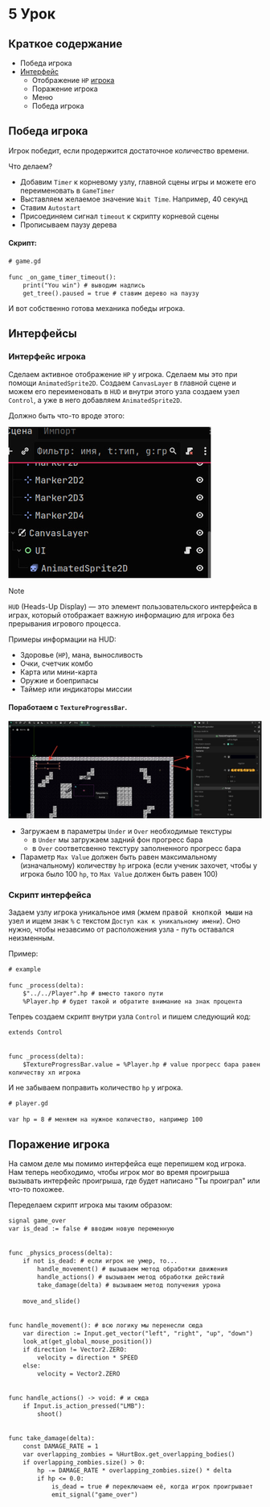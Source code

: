 # 5 Урок


## Краткое содержание

- Победа игрока
- [Интерфейс](#интерфейсы)
  - Отображение `HP` [игрока](#интерфейсы) 
  - Поражение игрока
  - Меню
  - Победа игрока

## Победа игрока

Игрок победит, если продержится достаточное количество времени. 

Что делаем?
- Добавим `Timer` к корневому узлу, главной сцены игры и можете его переименовать в `GameTimer`
- Выставляем желаемое значение `Wait Time`. Например, 40 секунд
- Ставим `Autostart`
- Присоединяем сигнал `timeout` к скрипту корневой сцены
- Прописываем паузу дерева

#### Скрипт:

```gdscript
# game.gd

func _on_game_timer_timeout():
	print("You win") # выводим надпись
	get_tree().paused = true # ставим дерево на паузу
```

И вот собственно готова механика победы игрока. 

## Интерфейсы
### Интерфейс игрока

Сделаем активное отображение `HP` у игрока. Сделаем мы это при помощи `AnimatedSprite2D`. Создаем `CanvasLayer` в главной сцене и можем его переименовать в `HUD` и внутри этого узла создаем узел `Control`, а уже в него добавляем `AnimatedSprite2D`.

Должно быть что-то вроде этого:

<img src='https://github.com/IT-Compot/Python-methodologies/blob/main/first-stage/Shooter/images/ui_tree_screenshot.jpg'>

>[!Note]
>`HUD` (Heads-Up Display) — это элемент пользовательского интерфейса в играх, который отображает важную информацию для игрока без прерывания игрового процесса.
>
>Примеры информации на HUD:
>- Здоровье (`HP`), мана, выносливость
>- Очки, счетчик комбо
>- Карта или мини-карта
>- Оружие и боеприпасы
>- Таймер или индикаторы миссии

#### Поработаем с `TextureProgressBar`.

<img src='https://github.com/IT-Compot/Python-methodologies/blob/main/first-stage/Shooter/images/TextureProgressBar.png'>

- Загружаем в параметры `Under` и `Over` необходимые текстуры
	- в `Under` мы загружаем задний фон прогресс бара
 	- в `Over` соответсвенно текстуру заполненного прогресс бара 
- Параметр `Max Value` должен быть равен максимальному (изначальному) количеству `hp` игрока (если ученик захочет, чтобы у игрока было 100 `hp`, то `Max Value` должен быть равен 100) 


### Скрипт интерфейса

Задаем узлу игрока уникальное имя (жмем <kbd>правой кнопкой мыши</kbd> на узел и ищем знак `%` с текстом `Доступ как к уникальному имени`). Оно нужно, чтобы незавсимо от расположения узла - путь оставался неизменным. 

Пример:

```gdscript
# example

func _process(delta):
	$"../../Player".hp # вместо такого пути
	%Player.hp # будет такой и обратите внимание на знак процента
```

Тепреь создаем скрипт внутри узла `Control` и пишем следующий код:

```gdscript
extends Control


func _process(delta):
	$TextureProgressBar.value = %Player.hp # value прогресс бара равен количеству хп игрока
```

И не забываем поправить количество `hp` у игрока.

```gdscript
# player.gd

var hp = 8 # меняем на нужное количество, например 100
```

## Поражение игрока

На самом деле мы помимо интерфейса еще перепишем код игрока. Нам теперь необходимо, чтобы игрок мог во время проигрыша вызывать интерфейс проигрыша, где будет написано "Ты проиграл" или что-то похожее.

Переделаем скрипт игрока мы таким образом:

```gdscript
signal game_over
var is_dead := false # вводим новую переменную 


func _physics_process(delta):
	if not is_dead: # если игрок не умер, то...
		handle_movement() # вызываем метод обработки движения
		handle_actions() # вызываем метод обработки действий
		take_damage(delta) # вызываем метод получения урона
	
	move_and_slide()


func handle_movement(): # всю логику мы перенесли сюда
	var direction := Input.get_vector("left", "right", "up", "down")
	look_at(get_global_mouse_position())
	if direction != Vector2.ZERO:
		velocity = direction * SPEED
	else:
		velocity = Vector2.ZERO


func handle_actions() -> void: # и сюда
	if Input.is_action_pressed("LMB"):
		shoot()


func take_damage(delta):
	const DAMAGE_RATE = 1
	var overlapping_zombies = %HurtBox.get_overlapping_bodies()
	if overlapping_zombies.size() > 0:
		hp -= DAMAGE_RATE * overlapping_zombies.size() * delta
		if hp <= 0.0:
			is_dead = true # переключаем её, когда игрок проигрывает
			emit_signal("game_over")
```
